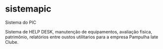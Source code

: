 # sistemapic
Sistema do PIC

Sistema de HELP DESK, manutenção de equipamentos, avaliação fisica, patrimônio, relatórios entre oustos utilitarios para a empresa Pampulha Iate Clube.
